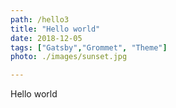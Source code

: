 ```yaml
---
path: /hello3
title: "Hello world"
date: 2018-12-05
tags: ["Gatsby","Grommet", "Theme"]
photo: ./images/sunset.jpg

---
```


Hello world
